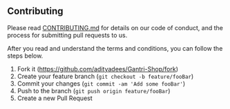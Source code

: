 ## Contributing

Please read [CONTRIBUTING.md](https://github.com/adityadees/stuff/blob/master/contributing.md) for details on our code of conduct, and the process for submitting pull requests to us.

After you read and understand the terms and conditions, you can follow the steps below.
1. Fork it (<https://github.com/adityadees/Gantri-Shop/fork>)
2. Create your feature branch (`git checkout -b feature/fooBar`)
3. Commit your changes (`git commit -am 'Add some fooBar'`)
4. Push to the branch (`git push origin feature/fooBar`)
5. Create a new Pull Request

